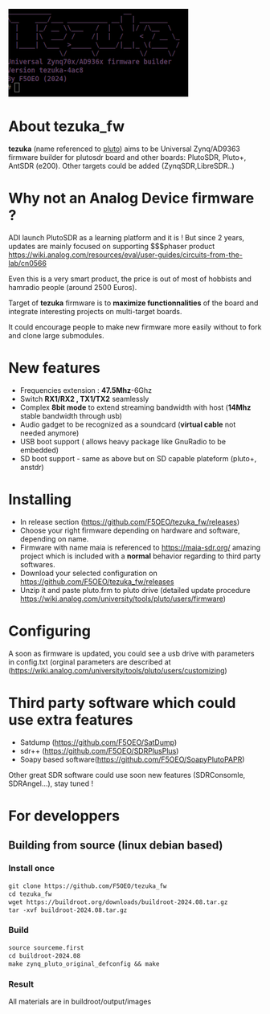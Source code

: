 ![tezuka banner](/doc/tezuka.png)
# About tezuka_fw 
**tezuka** (name referenced to [pluto](https://en.wikipedia.org/wiki/Pluto:_Urasawa_x_Tezuka)) aims to be Universal Zynq/AD9363 firmware builder for plutosdr board and other boards: PlutoSDR, Pluto+, AntSDR (e200). Other targets could be added (ZynqSDR,LibreSDR..)

# Why not an Analog Device firmware ?
ADI launch PlutoSDR as a learning platform and it is ! But since 2 years, updates are mainly focused on supporting $$$phaser product https://wiki.analog.com/resources/eval/user-guides/circuits-from-the-lab/cn0566

Even this is a very smart product, the price is out of most of hobbists and hamradio people (around 2500 Euros).

Target of **tezuka** firmware is to **maximize functionnalities** of the board and integrate interesting projects on multi-target boards.

It could encourage people to make new firmware more easily without to fork and clone large submodules.

# New features
- Frequencies extension : **47.5Mhz**-6Ghz
- Switch **RX1/RX2 , TX1/TX2** seamlessly
- Complex **8bit mode** to extend streaming bandwidth with host (**14Mhz** stable bandwidth through usb)
- Audio gadget to be recognized as a soundcard (**virtual cable** not needed anymore)
- USB boot support ( allows heavy package like GnuRadio to be embedded)
- SD boot support - same as above but on SD capable plateform (pluto+, anstdr)

# Installing
- In release section (https://github.com/F5OEO/tezuka_fw/releases)
- Choose your right firmware depending on hardware and software, depending on name.
- Firmware with name maia is referenced to https://maia-sdr.org/ amazing project which is included with a **normal** behavior regarding to third party softwares.
- Download your selected configuration on https://github.com/F5OEO/tezuka_fw/releases
- Unzip it and paste pluto.frm to pluto drive (detailed update procedure https://wiki.analog.com/university/tools/pluto/users/firmware)

# Configuring
A soon as firmware is updated, you could see a usb drive with parameters in config.txt (orginal parameters are described at (https://wiki.analog.com/university/tools/pluto/users/customizing)

# Third party software which could use extra features
- Satdump (https://github.com/F5OEO/SatDump)
- sdr++ (https://github.com/F5OEO/SDRPlusPlus)
- Soapy based software(https://github.com/F5OEO/SoapyPlutoPAPR)

Other great SDR software could use soon new features (SDRConsomle, SDRAngel...), stay tuned !

# For developpers
## Building from source (linux debian based)
### Install once
```
git clone https://github.com/F5OEO/tezuka_fw
cd tezuka_fw
wget https://buildroot.org/downloads/buildroot-2024.08.tar.gz
tar -xvf buildroot-2024.08.tar.gz
```
### Build
```
source sourceme.first
cd buildroot-2024.08
make zynq_pluto_original_defconfig && make
```
### Result
All materials are in buildroot/output/images







